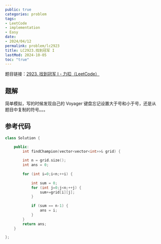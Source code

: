 ```yaml
---
public: true
categories: problem
tags:
- LeetCode
- implementation
- Easy
date:
- 2024/04/12
permalink: problem/lc2923
title: LC2923.找到冠军 I
lastMod: 2024-10-05
toc: "true"
---
```


题目链接：[2923. 找到冠军 I - 力扣（LeetCode）](https://leetcode.cn/problems/find-champion-i/description/)
<!--more-->
## 题解
简单模拟，写的时候发现自己的 Voyager 键盘忘记设置大于号和小于号，还是从题目中复制的符号。。。
## 参考代码
```cpp
class Solution {

	public:
		int findChampion(vector<vector<int>>& grid) {
		
		int n = grid.size();
		int ans = 0;
		
		for (int i=0;i<n;++i) {
		
			int sum = 0;
			for (int j=0;j<n;++j) {
				sum+=grid[i][j];
			}
          
			if (sum == n-1) {
				ans = i;
			}
		}
		return ans;
	}

};
```
